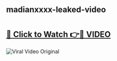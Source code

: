 ## madianxxxx-leaked-video 

# <h2><a href="http://freeplayer.one?title=madianxxxx-leaked-video&ref=21J">🔗 Click to Watch 👉🔴 VIDEO</a></h2>

<a href="http://freeplayer.one?title=madianxxxx-leaked-video&ref=21J" rel="nofollow" data-target="animated-image.originalLink"><img src="https://i.ibb.co.com/xMMVF88/686577567.gif" alt="Viral Video Original" style="max-width: 100%; display: inline-block;" data-target="animated-image.originalImage"></a>

